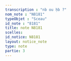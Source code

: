 ```yaml
---
transcription : "nb ou ḥb ?"
nom_note : "N8181"
typeObjet : "Sceau"
id_note : "8181"
title: note N8181
scelles: 
id_notice: N8181
layout: notice_note
type: note
partie: 3
---
```

